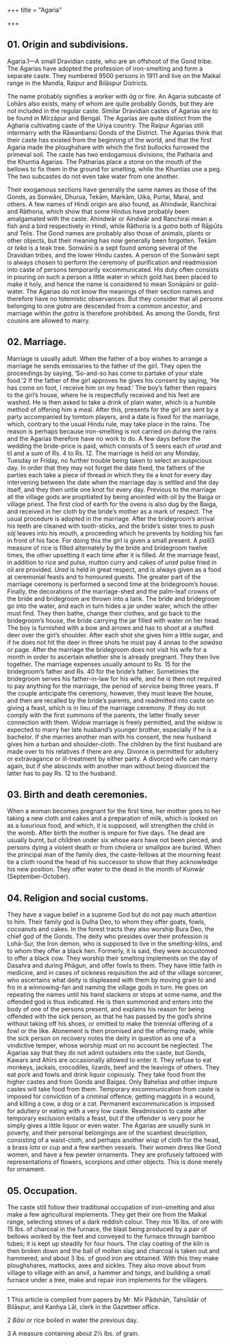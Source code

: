 +++
title = "Agaria"

+++


## 01. Origin and subdivisions.

Agaria.1—A small Dravidian caste, who are an offshoot of the Gond tribe. The Agarias have adopted the profession of iron-smelting and form a separate caste. They numbered 9500 persons in 1911 and live on the Maikal range in the Mandla, Raipur and Bilāspur Districts. 

The name probably signifies a worker with *āg* or fire. An Agaria subcaste of Lohārs also exists, many of whom are quite probably Gonds, but they are not included in the regular caste. Similar Dravidian castes of Agarias are to be found in Mīrzāpur and Bengal. The Agarias are quite distinct from the Agharia cultivating caste of the Uriya country. The Raipur Agarias still intermarry with the Rāwanbansi Gonds of the District. The Agarias think that their caste has existed from the beginning of the world, and that the first Agaria made the ploughshare with which the first bullocks furrowed the primeval soil. The caste has two endogamous divisions, the Patharia and the Khuntia Agarias. The Patharias place a stone on the mouth of the bellows to fix them in the ground for smelting, while the Khuntias use a peg. The two subcastes do not even take water from one another. 

Their exogamous sections have generally the same names as those of the Gonds, as Sonwāni, Dhurua, Tekām, Markām, Uika, Purtai, Marai, and others. A few names of Hindi origin are also found, as Ahindwār, Ranchirai and Rāthoria, which show that some Hindus have probably been amalgamated with the caste. Ahindwār or Aindwār and Ranchirai mean a fish and a bird respectively in Hindi, while Rāthoria is a *gotra* both of Rājpūts and Telis. The Gond names are probably also those of animals, plants or other objects, but their meaning has now generally been forgotten. Tekām or *teka* is a teak tree. Sonwāni is a sept found among several of the Dravidian tribes, and the lower Hindu castes. A person of the Sonwāni sept is always chosen to perform the ceremony of purification and readmission into caste of persons temporarily excommunicated. His duty often consists in pouring on such a person a little water in which gold has been placed to make it holy, and hence the name is considered to mean Sonāpāni or gold-water. The Agarias do not know the meanings of their section names and therefore have no totemistic observances. But they consider that all persons belonging to one *gotra* are descended from a common ancestor, and marriage within the *gotra* is therefore prohibited. As among the Gonds, first cousins are allowed to marry. 



## 02. Marriage.

Marriage is usually adult. When the father of a boy wishes to arrange a marriage he sends emissaries to the father of the girl. They open the proceedings by saying, ‘So-and-so has come to partake of your stale food.’2 If the father of the girl approves he gives his consent by saying, ‘He has come on foot, I receive him on my head.’ The boy’s father then repairs to the girl’s house, where he is respectfully received and his feet are washed. He is then asked to take a drink of plain water, which is a humble method of offering him a meal. After this, presents for the girl are sent by a party accompanied by tomtom players, and a date is fixed for the marriage, which, contrary to the usual Hindu rule, may take place in the rains. The reason is perhaps because iron-smelting is not carried on during the rains and the Agarias therefore have no work to do. A few days before the wedding the bride-price is paid, which consists of 5 seers each of *urad* and til and a sum of Rs. 4 to Rs. 12. The marriage is held on any Monday, Tuesday or Friday, no further trouble being taken to select an auspicious day. In order that they may not forget the date fixed, the fathers of the parties each take a piece of thread in which they tie a knot for every day intervening between the date when the marriage day is settled and the day itself, and they then untie one knot for every day. Previous to the marriage all the village gods are propitiated by being anointed with oil by the Baiga or village priest. The first clod of earth for the ovens is also dug by the Baiga, and received in her cloth by the bride’s mother as a mark of respect. The usual procedure is adopted in the marriage. After the bridegroom’s arrival his teeth are cleaned with tooth-sticks, and the bride’s sister tries to push *sāj* leaves into his mouth, a proceeding which he prevents by holding his fan in front of his face. For doing this the girl is given a small present. A *paili*3 measure of rice is filled alternately by the bride and bridegroom twelve times, the other upsetting it each time after it is filled. At the marriage feast, in addition to rice and pulse, mutton curry and cakes of *urad* pulse fried in oil are provided. *Urad* is held in great respect, and is always given as a food at ceremonial feasts and to honoured guests. The greater part of the marriage ceremony is performed a second time at the bridegroom’s house. Finally, the decorations of the marriage-shed and the palm-leaf crowns of the bride and bridegroom are thrown into a tank. The bride and bridegroom go into the water, and each in turn hides a jar under water, which the other must find. They then bathe, change their clothes, and go back to the bridegroom’s house, the bride carrying the jar filled with water on her head. The boy is furnished with a bow and arrows and has to shoot at a stuffed deer over the girl’s shoulder. After each shot she gives him a little sugar, and if he does not hit the deer in three shots he must pay 4 annas to the *sawāsa* or page. After the marriage the bridegroom does not visit his wife for a month in order to ascertain whether she is already pregnant. They then live together. The marriage expenses usually amount to Rs. 15 for the bridegroom’s father and Rs. 40 for the bride’s father. Sometimes the bridegroom serves his father-in-law for his wife, and he is then not required to pay anything for the marriage, the period of service being three years. If the couple anticipate the ceremony, however, they must leave the house, and then are recalled by the bride’s parents, and readmitted into caste on giving a feast, which is in lieu of the marriage ceremony. If they do not comply with the first summons of the parents, the latter finally sever connection with them. Widow marriage is freely permitted, and the widow is expected to marry her late husband’s younger brother, especially if he is a bachelor. If she marries another man with his consent, the new husband gives him a turban and shoulder-cloth. The children by the first husband are made over to his relatives if there are any. Divorce is permitted for adultery or extravagance or ill-treatment by either party. A divorced wife can marry again, but if she absconds with another man without being divorced the latter has to pay Rs. 12 to the husband. 



## 03. Birth and death ceremonies.

When a woman becomes pregnant for the first time, her mother goes to her taking a new cloth and cakes and a preparation of milk, which is looked on as a luxurious food, and which, it is supposed, will strengthen the child in the womb. After birth the mother is impure for five days. The dead are usually burnt, but children under six whose ears have not been pierced, and persons dying a violent death or from cholera or smallpox are buried. When the principal man of the family dies, the caste-fellows at the mourning feast tie a cloth round the head of his successor to show that they acknowledge his new position. They offer water to the dead in the month of Kunwār \(September-October\). 



## 04. Religion and social customs.

They have a vague belief in a supreme God but do not pay much attention to him. Their family god is Dulha Deo, to whom they offer goats, fowls, cocoanuts and cakes. In the forest tracts they also worship Bura Deo, the chief god of the Gonds. The deity who presides over their profession is Lohā-Sur, the Iron demon, who is supposed to live in the smelting-kilns, and to whom they offer a black hen. Formerly, it is said, they were accustomed to offer a black cow. They worship their smelting implements on the day of Dasahra and during Phāgun, and offer fowls to them. They have little faith in medicine, and in cases of sickness requisition the aid of the village sorcerer, who ascertains what deity is displeased with them by moving grain to and fro in a winnowing-fan and naming the village gods in turn. He goes on repeating the names until his hand slackens or stops at some name, and the offended god is thus indicated. He is then summoned and enters into the body of one of the persons present, and explains his reason for being offended with the sick person, as that he has passed by the god’s shrine without taking off his shoes, or omitted to make the triennial offering of a fowl or the like. Atonement is then promised and the offering made, while the sick person on recovery notes the deity in question as one of a vindictive temper, whose worship must on no account be neglected. The Agarias say that they do not admit outsiders into the caste, but Gonds, Kawars and Ahīrs are occasionally allowed to enter it. They refuse to eat monkeys, jackals, crocodiles, lizards, beef and the leavings of others. They eat pork and fowls and drink liquor copiously. They take food from the higher castes and from Gonds and Baigas. Only Bahelias and other impure castes will take food from them. Temporary excommunication from caste is imposed for conviction of a criminal offence, getting maggots in a wound, and killing a cow, a dog or a cat. Permanent excommunication is imposed for adultery or eating with a very low caste. Readmission to caste after temporary exclusion entails a feast, but if the offender is very poor he simply gives a little liquor or even water. The Agarias are usually sunk in poverty, and their personal belongings are of the scantiest description, consisting of a waist-cloth, and perhaps another wisp of cloth for the head, a brass *lota* or cup and a few earthen vessels. Their women dress like Gond women, and have a few pewter ornaments. They are profusely tattooed with representations of flowers, scorpions and other objects. This is done merely for ornament. 



## 05. Occupation.

The caste still follow their traditional occupation of iron-smelting and also make a few agricultural implements. They get their ore from the Maikal range, selecting stones of a dark reddish colour. They mix 16 lbs. of ore with 15 lbs. of charcoal in the furnace, the blast being produced by a pair of bellows worked by the feet and conveyed to the furnace through bamboo tubes; it is kept up steadily for four hours. The clay coating of the kiln is then broken down and the ball of molten slag and charcoal is taken out and hammered, and about 3 lbs. of good iron are obtained. With this they make ploughshares, mattocks, axes and sickles. They also move about from village to village with an anvil, a hammer and tongs, and building a small furnace under a tree, make and repair iron implements for the villagers. 



* * *

1 This article is compiled from papers by Mr. Mīr Pādshāh, Tahsīldār of Bilāspur, and Kanhya Lāl, clerk in the Gazetteer office. 

2 *Bāsi* or rice boiled in water the previous day. 

3 A measure containing about 2½ lbs. of grain. 



